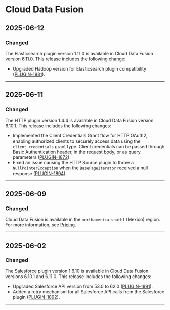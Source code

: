 # Cloud Data Fusion

## 2025-06-12

### Changed

The Elasticsearch plugin version 1.11.0 is available in Cloud Data Fusion version 6.11.0. This release includes the following change:

* Upgraded Hadoop version for Elasticsearch plugin compatibility ([PLUGIN-1881](https://cdap.atlassian.net/browse/PLUGIN-1881)).

---
## 2025-06-11

### Changed

The HTTP plugin version 1.4.4 is available in Cloud Data Fusion version 6.10.1. This release includes the following changes:

* Implemented the Client Credentials Grant flow for HTTP OAuth2, enabling authorized clients to securely access data using the `client_credentials` grant type. Client credentials can be passed through Basic Authentication header, in the request body, or as query parameters ([PLUGIN-1872](https://cdap.atlassian.net/browse/PLUGIN-1872)).
* Fixed an issue causing the HTTP Source plugin to throw a `NullPointerException` when the `BasePageIterator` received a null response ([PLUGIN-1894](https://cdap.atlassian.net/browse/PLUGIN-1894)).

---
## 2025-06-09

### Changed

Cloud Data Fusion is available in the `northamerica-south1` (Mexico) region. For more information, see [Pricing](https://cloud.google.com/data-fusion/pricing).

---
## 2025-06-02

### Changed

The [Salesforce plugin](https://cloud.google.com/data-fusion/docs/how-to/configure-salesforce-batch-source) version 1.6.10 is available in Cloud Data Fusion versions 6.10.1 and 6.11.0. This release includes the following changes:

* Upgraded Salesforce API version from 53.0 to 62.0 ([PLUGIN-1891](https://cdap.atlassian.net/browse/PLUGIN-1891)).
* Added a retry mechanism for all Salesforce API calls from the Salesforce plugin ([PLUGIN-1892](https://cdap.atlassian.net/browse/PLUGIN-1892)).

---
